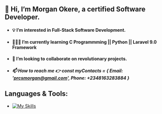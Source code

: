 ## 👋 Hi, I’m Morgan Okere, a certified Software Developer.
- #### 💡 I’m interested in Full-Stack Software Development.
- #### 👨🏻‍💻 I’m currently learning C Programmming || Python || Laravel 9.0 Framework
- #### 🤝 I’m looking to collaborate on revolutionary projects.
- ##### 📫 How to reach me 👉 const myContacts = { Email: 'prcsmorgan@gmail.com', Phone: +2348163283884 }


## Languages & Tools:

- [![My Skills](https://skillicons.dev/icons?i=js,php,html,css,bootstrap,mysql,react,python,figma)](https://skillicons.dev)

<!---
realmorgan/realmorgan is a ✨ special ✨ repository because its `README.md` (this file) appears on your GitHub profile.
You can click the Preview link to take a look at your changes.
--->
